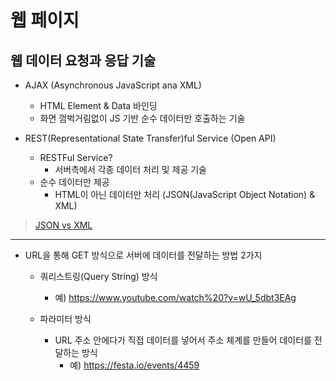 # 웹 페이지

## 웹 데이터 요청과 응답 기술

- AJAX (Asynchronous JavaScript ana XML)

  - HTML Element & Data 바인딩
  - 화면 껌벅거림없이 JS 기반 순수 데이터만 호출하는 기술

- REST(Representational State Transfer)ful Service (Open API)
  - RESTFul Service?
    - 서버측에서 각종 데이터 처리 및 제공 기술
  - 순수 데이터만 제공
    - HTML이 아닌 데이터만 처리 (JSON(JavaScript Object Notation) & XML)

> [JSON vs XML]('https://aws.amazon.com/ko/compare/the-difference-between-json-xml/')

---

- URL을 통해 GET 방식으로 서버에 데이터를 전달하는 방법 2가지

  - 쿼리스트링(Query String) 방식

    - 예) https://www.youtube.com/watch%20?v=wU_5dbt3EAg

  - 파라미터 방식
    - URL 주소 안에다가 직접 데이터를 넣어서 주소 체계를 만들어 데이터를 전달하는 방식
      - 예) https://festa.io/events/4459
